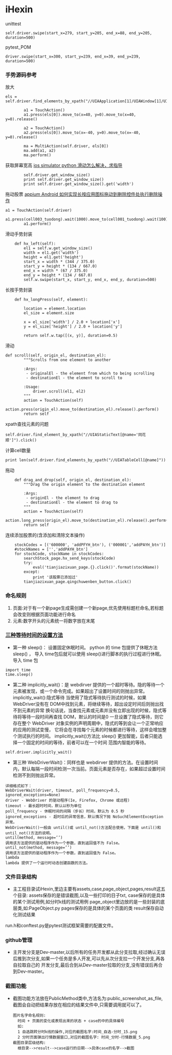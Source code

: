 # iHexin

unittest
```
self.driver.swipe(start_x=279, start_y=205, end_x=88, end_y=205, duration=500)
```

pytest_POM
```
driver.swipe(start_x=300, start_y=239, end_x=39, end_y=239, duration=500)
```
### 手势源码参考

放大
```
els = self.driver.find_elements_by_xpath("//UIAApplication[1]/UIAWindow[1]/UIAScrollView[1]/UIAStaticText[4]/UIAStaticText[1]")

		a1 = TouchAction()
		a1.press(els[0]).move_to(x=40, y=0).move_to(x=40, y=0).release()

		a2 = TouchAction()
		a2.press(els[0]).move_to(x=-40, y=0).move_to(x=-40, y=0).release()

		ma = MultiAction(self.driver, els[0])
		ma.add(a1, a2)
		ma.perform()
```
获取屏幕宽高
[ios simulator python 滑动怎么解决，求指导](https://testerhome.com/topics/3703)
```
		self.driver.get_window_size()
		print self.driver.get_window_size()
		print self.driver.get_window_size().get('width')
```
拖动股票
[appium Android 如何实现长按应用图标拖动到删除控件处执行删除操作](https://testerhome.com/topics/5346)
```
a1 = TouchAction(self.driver)
		a1.press(cell003_tuodong).wait(1000).move_to(cell001_tuodong).wait(100).release()
		a1.perform()
```
滑动手势封装
```
	def hx_left(self):
		el1 = self.w.get_window_size()
		width = el1.get('width')
		height = el1.get('height')
		start_x = width * (344 / 375.0)
		start_y = height * (134 / 667.0)
		end_x = width * (67 / 375.0)
		end_y = height * (134 / 667.0)
		self.w.swipe(start_x, start_y, end_x, end_y, duration=500)
```
长按手势封装
```
	def hx_longPress(self, element):
		
		location = element.location
		el_size = element.size

		x = el_size['width'] / 2.0 + location['x']
		y = el_size['height'] / 2.0 + location['y']

		return self.w.tap([(x, y)], duration=0.5)

```
滑动
```
def scroll(self, origin_el, destination_el):
        """Scrolls from one element to another

        :Args:
         - originalEl - the element from which to being scrolling
         - destinationEl - the element to scroll to

        :Usage:
            driver.scroll(el1, el2)
        """
        action = TouchAction(self)
        action.press(origin_el).move_to(destination_el).release().perform()
        return self
```
xpath查找元素的问题
```
self.driver.find_element_by_xpath("//UIAStaticText[@name='同花顺']").click()
```
计算cell数量
```
print len(self.driver.find_elements_by_xpath("//UIATableCell[@name]"))
```
拖动
```
    def drag_and_drop(self, origin_el, destination_el):
        """Drag the origin element to the destination element

        :Args:
         - originEl - the element to drag
         - destinationEl - the element to drag to
        """
        action = TouchAction(self)
        action.long_press(origin_el).move_to(destination_el).release().perform()
        return self
```
连续添加股票的(含添加和清除文本操作)
```
	stockCodes = [('600000', 'addPFYH_btn'), ('000001','addPAYH_btn')]
	#stockNames = ['','addPAYH_btn']
	for stockCode, stockName in stockCodes:
		searchStock_page.hx_send_keys(stockCode)
		try:
			eval('tianjiazixuan_page.{}.click()'.format(stockName))
		except:
			print '该股票已添加过'
		tianjiazixuan_page.qingchuwenben_button.click()
```
### 命名规则
1. 页面:对于有一个新page生成需创建一个新page,优先使用标题栏命名,若标题会改变则根据页面功能进行命名
2. 元素:数字开头的元素统一将数字放在末尾

### [三种等待时间的设置方法](https://testerhome.com/topics/2576#reply17)
- 第一种 sleep()： 设置固定休眠时间。 python 的 time 包提供了休眠方法 sleep() ， 导入 time包后就可以使用 sleep()进行脚本的执行过程进行休眠。
导入 time 包
```
import time
time.sleep()
```
- 第二种 implicitly_wait()：是 webdirver 提供的一个超时等待。隐的等待一个元素被发现，或一个命令完成。如果超出了设置时间的则抛出异常。
implicitly_wait():隐式等待
当使用了隐式等待执行测试的时候，如果 WebDriver没有在 DOM中找到元素，将继续等待，超出设定时间后则抛出找不到元素的异常
换句话说，当查找元素或元素并没有立即出现的时候，隐式等待将等待一段时间再查找 DOM，默认的时间是0
一旦设置了隐式等待，则它存在整个 WebDriver 对象实例的声明周期中，隐式的等到会让一个正常响应的应用的测试变慢，
它将会在寻找每个元素的时候都进行等待，这样会增加整个测试执行的时间。
implicitly_wait()方法比 sleep() 更加智能，后者只能选择一个固定的时间的等待，前者可以在一个时间
范围内智能的等待。
```
self.driver.implicitly_wait()
```
- 第三种  WebDriverWait()：同样也是 webdirver 提供的方法。在设置时间内，默认每隔一段时间检测一次当前。页面元素是否存在，如果超过设置时间检测不到则抛出异常。
```
详细格式如下：
WebDriverWait(driver, timeout, poll_frequency=0.5, ignored_exceptions=None)
driver - WebDriver 的驱动程序(Ie, Firefox, Chrome 或远程)
timeout - 最长超时时间，默认以秒为单位
poll_frequency - 休眠时间的间隔（步长）时间，默认为 0.5 秒
ignored_exceptions - 超时后的异常信息，默认情况下抛 NoSuchElementException 异常。
WebDriverWait()一般由 until()或 until_not()方法配合使用，下面是 until()和 until_not()方法的说明。
until(method, message=’’)
调用该方法提供的驱动程序作为一个参数，直到返回值不为 False。
until_not(method, message=’’)
调用该方法提供的驱动程序作为一个参数，直到返回值为 False。
lambda
lambda 提供了一个运行时动态创建函数的方法。
```
### 文件目录结构
- 主工程目录试iHexin,里边主要有assets,case,page_object,pages,result这五个目录:
assets保存的是错误截图,以及一些打印的日子txt,
case保存的是具体的某个测试用例,如分时k线的测试用例
page_object里边放的是一些封装的底层类,如:PageObject.py
pages保存的是具体的某个页面的类
result保存自动化测试结果

run.h和conftest.py是pytest测试框架需要的配置文件。


### github管理
- 主开发分支是Dev-master,以后所有的任务开发都从此分支拉取,经过确认无误后推到次分支,如果一个任务是多人开发,可以先从次分支拉一个开发分支,再各自拉取自己的
  开发分支,最后合到从Dev-master拉取的分支,没有错误后再合到Dev-master。

### 截图功能
- 截图功能方法放在PublicMethod类中,方法名为:public_screenshot_as_file,截图会自动把结果存放在相应的结果文件中,只需要调用就可以了。
  ```
  图片名字命名规则:
    时间 + 页面的变化或表现出来的状态 + case的中的具体编号
    如:
    1 自选跳转分时k线的操作,对应的截图名字:时间_自选-分时_15.png
    2 分时页面弹出行情数据窗口,对应的截图名字: 时间_分时-行情数据_5.png
  截图目录层级结构:
    根目录-->result-->case运行的日期-->具体case的名字-->截图
   ```